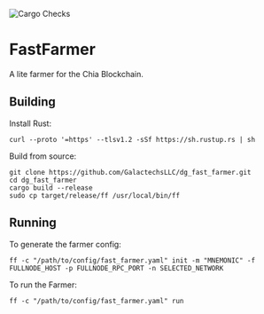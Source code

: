 ![Cargo Checks](https://github.com/GalactechsLLC/dg_xch_utils/actions/workflows/rust.yml/badge.svg)

FastFarmer
=====

A lite farmer for the Chia Blockchain.


Building
--------

Install Rust:
```
curl --proto '=https' --tlsv1.2 -sSf https://sh.rustup.rs | sh
```

Build from source:
```
git clone https://github.com/GalactechsLLC/dg_fast_farmer.git
cd dg_fast_farmer
cargo build --release
sudo cp target/release/ff /usr/local/bin/ff
```

Running
--------

To generate the farmer config:
```
ff -c "/path/to/config/fast_farmer.yaml" init -m "MNEMONIC" -f FULLNODE_HOST -p FULLNODE_RPC_PORT -n SELECTED_NETWORK
```

To run the Farmer:
```
ff -c "/path/to/config/fast_farmer.yaml" run
```